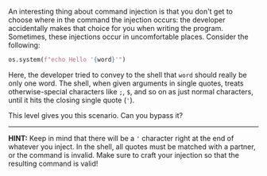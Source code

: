 An interesting thing about command injection is that you don't get to choose where in the command the injection occurs: the developer accidentally makes that choice for you when writing the program.
Sometimes, these injections occur in uncomfortable places.
Consider the following:

```python
os.system(f"echo Hello '{word}'")
```

Here, the developer tried to convey to the shell that `word` should really be only one word.
The shell, when given arguments in single quotes, treats otherwise-special characters like `;`, `$`, and so on as just normal characters, until it hits the closing single quote (`'`).

This level gives you this scenario.
Can you bypass it?

----
**HINT:**
Keep in mind that there will be a `'` character right at the end of whatever you inject.
In the shell, all quotes must be matched with a partner, or the command is invalid.
Make sure to craft your injection so that the resulting command is valid!
